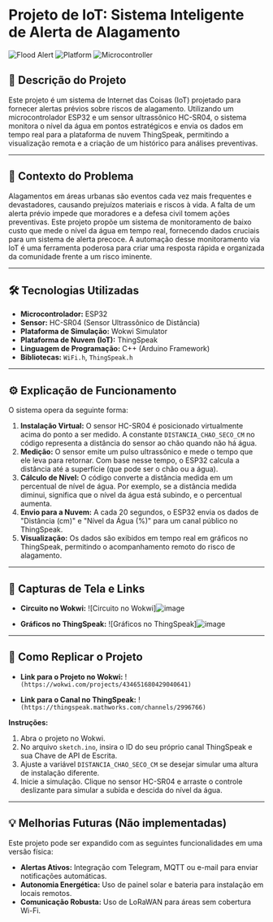 # Projeto de IoT: Sistema Inteligente de Alerta de Alagamento

![Flood Alert](https://img.shields.io/badge/IoT-Alerta%20de%20Alagamento-blue)
![Platform](https://img.shields.io/badge/Plataforma-Wokwi-purple)
![Microcontroller](https://img.shields.io/badge/MCU-ESP32-orange)

## 📖 Descrição do Projeto

Este projeto é um sistema de Internet das Coisas (IoT) projetado para fornecer alertas prévios sobre riscos de alagamento. Utilizando um microcontrolador ESP32 e um sensor ultrassônico HC-SR04, o sistema monitora o nível da água em pontos estratégicos e envia os dados em tempo real para a plataforma de nuvem ThingSpeak, permitindo a visualização remota e a criação de um histórico para análises preventivas.

---

## 🎯 Contexto do Problema

Alagamentos em áreas urbanas são eventos cada vez mais frequentes e devastadores, causando prejuízos materiais e riscos à vida. A falta de um alerta prévio impede que moradores e a defesa civil tomem ações preventivas. Este projeto propõe um sistema de monitoramento de baixo custo que mede o nível da água em tempo real, fornecendo dados cruciais para um sistema de alerta precoce. A automação desse monitoramento via IoT é uma ferramenta poderosa para criar uma resposta rápida e organizada da comunidade frente a um risco iminente.

---

## 🛠️ Tecnologias Utilizadas

* **Microcontrolador:** ESP32
* **Sensor:** HC-SR04 (Sensor Ultrassônico de Distância)
* **Plataforma de Simulação:** Wokwi Simulator
* **Plataforma de Nuvem (IoT):** ThingSpeak
* **Linguagem de Programação:** C++ (Arduino Framework)
* **Bibliotecas:** `WiFi.h`, `ThingSpeak.h`

---

## ⚙️ Explicação de Funcionamento

O sistema opera da seguinte forma:
1.  **Instalação Virtual:** O sensor HC-SR04 é posicionado virtualmente acima do ponto a ser medido. A constante `DISTANCIA_CHAO_SECO_CM` no código representa a distância do sensor ao chão quando não há água.
2.  **Medição:** O sensor emite um pulso ultrassônico e mede o tempo que ele leva para retornar. Com base nesse tempo, o ESP32 calcula a distância até a superfície (que pode ser o chão ou a água).
3.  **Cálculo de Nível:** O código converte a distância medida em um percentual de nível de água. Por exemplo, se a distância medida diminui, significa que o nível da água está subindo, e o percentual aumenta.
4.  **Envio para a Nuvem:** A cada 20 segundos, o ESP32 envia os dados de "Distância (cm)" e "Nível da Água (%)" para um canal público no ThingSpeak.
5.  **Visualização:** Os dados são exibidos em tempo real em gráficos no ThingSpeak, permitindo o acompanhamento remoto do risco de alagamento.

---

## 📸 Capturas de Tela e Links

* **Circuito no Wokwi:**
![Circuito no Wokwi]![image](https://github.com/user-attachments/assets/7a671c6e-54ad-4956-81ed-0004bfc54ec8)


* **Gráficos no ThingSpeak:**
![Gráficos no ThingSpeak]![image](https://github.com/user-attachments/assets/9492c66e-4da9-49af-a61e-938fd934cd51)


---

## 🚀 Como Replicar o Projeto

* **Link para o Projeto no Wokwi:**
    !`(https://wokwi.com/projects/434651680429040641)`

* **Link para o Canal no ThingSpeak:**
    !`(https://thingspeak.mathworks.com/channels/2996766)`

**Instruções:**
1.  Abra o projeto no Wokwi.
2.  No arquivo `sketch.ino`, insira o ID do seu próprio canal ThingSpeak e sua Chave de API de Escrita.
3.  Ajuste a variável `DISTANCIA_CHAO_SECO_CM` se desejar simular uma altura de instalação diferente.
4.  Inicie a simulação. Clique no sensor HC-SR04 e arraste o controle deslizante para simular a subida e descida do nível da água.

---

## 💡 Melhorias Futuras (Não implementadas)
Este projeto pode ser expandido com as seguintes funcionalidades em uma versão física:
* **Alertas Ativos:** Integração com Telegram, MQTT ou e-mail para enviar notificações automáticas.
* **Autonomia Energética:** Uso de painel solar e bateria para instalação em locais remotos.
* **Comunicação Robusta:** Uso de LoRaWAN para áreas sem cobertura Wi-Fi.
